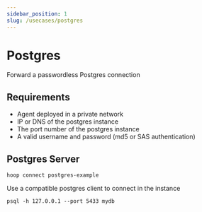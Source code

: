 ```yaml
---
sidebar_position: 1
slug: /usecases/postgres
---
```


# Postgres

Forward a passwordless Postgres connection

## Requirements

- Agent deployed in a private network
- IP or DNS of the postgres instance
- The port number of the postgres instance
- A valid username and password (md5 or SAS authentication)

## Postgres Server

```shell
hoop connect postgres-example
```

Use a compatible postgres client to connect in the instance

```shell
psql -h 127.0.0.1 --port 5433 mydb
```
